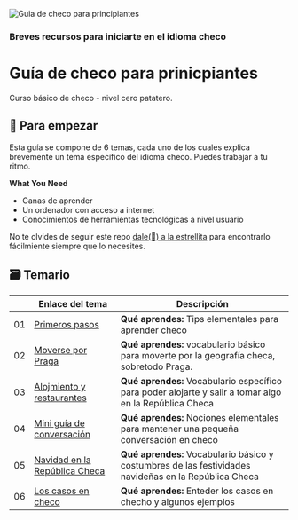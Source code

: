 ![Guia de checo para principiantes](./images/rodrigo-ardilha-WAPFd4fMy2o-unsplash)

### Breves recursos para iniciarte en el idioma checo

# Guía de checo para prinicpiantes

Curso básico de checo - nivel cero patatero.

## 🌱 Para empezar

Esta guía se compone de 6 temas, cada uno de los cuales explica brevemente un tema específico del idioma checo. Puedes trabajar a tu ritmo.

**What You Need**

- Ganas de aprender
- Un ordenador con acceso a internet
- Conocimientos de herramientas tecnológicas a nivel usuario

No te olvides de seguir este repo [dale(🌟) a la estrellita](https://docs.github.com/en/get-started/exploring-projects-on-github/saving-repositories-with-stars?WT.mc_id=academic-105485-koreyst) para encontrarlo fácilmiente siempre que lo necesites.

## 🗃️ Temario

|  | Enlace del tema | Descripción |
|--|--|--|
| 01 | [Primeros pasos](https://github.com/Amabenet/Amabenet.github.io/blob/main/01-primeros-pasos) | **Qué aprendes:** Tips elementales para aprender checo |
| 02 | [Moverse por Praga](https://github.com/Amabenet/Amabenet.github.io/tree/main/02-moverse-por-praga) | **Qué aprendes:** vocabulario básico para moverte por la geografía checa, sobretodo Praga. |
| 03 | [Alojmiento y restaurantes](https://github.com/Amabenet/Amabenet.github.io/tree/main/03-alojamiento%20y%20restaurantes) | **Qué aprendes:** Vocabulario específico para poder alojarte y salir a tomar algo en la República Checa |
| 04 | [Mini guía de conversación](https://github.com/Amabenet/Amabenet.github.io/tree/main/04-mini-guia-de-conversacion) | **Qué aprendes:** Nociones elementales para mantener una pequeña conversación en checo |
| 05 |  [Navidad en la República Checa](https://github.com/Amabenet/Amabenet.github.io/tree/main/05-navidad-en-la-republica-checa)|  **Qué aprendes:** Vocabulario básico y costumbres de las festividades navideñas en la República Checa |
| 06 | [Los casos en checo](https://github.com/Amabenet/Amabenet.github.io/tree/main/06-los-casos-en-checo) |  **Qué aprendes:** Enteder los casos en checho y algunos ejemplos |   
